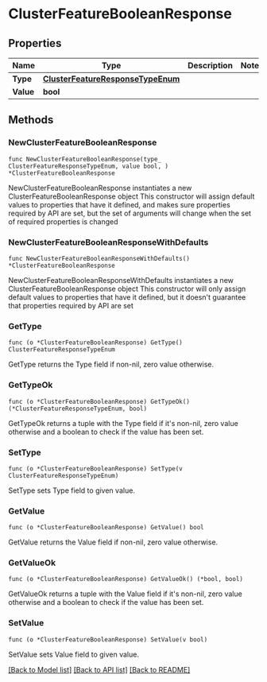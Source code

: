 # ClusterFeatureBooleanResponse

## Properties

Name | Type | Description | Notes
------------ | ------------- | ------------- | -------------
**Type** | [**ClusterFeatureResponseTypeEnum**](ClusterFeatureResponseTypeEnum.md) |  | 
**Value** | **bool** |  | 

## Methods

### NewClusterFeatureBooleanResponse

`func NewClusterFeatureBooleanResponse(type_ ClusterFeatureResponseTypeEnum, value bool, ) *ClusterFeatureBooleanResponse`

NewClusterFeatureBooleanResponse instantiates a new ClusterFeatureBooleanResponse object
This constructor will assign default values to properties that have it defined,
and makes sure properties required by API are set, but the set of arguments
will change when the set of required properties is changed

### NewClusterFeatureBooleanResponseWithDefaults

`func NewClusterFeatureBooleanResponseWithDefaults() *ClusterFeatureBooleanResponse`

NewClusterFeatureBooleanResponseWithDefaults instantiates a new ClusterFeatureBooleanResponse object
This constructor will only assign default values to properties that have it defined,
but it doesn't guarantee that properties required by API are set

### GetType

`func (o *ClusterFeatureBooleanResponse) GetType() ClusterFeatureResponseTypeEnum`

GetType returns the Type field if non-nil, zero value otherwise.

### GetTypeOk

`func (o *ClusterFeatureBooleanResponse) GetTypeOk() (*ClusterFeatureResponseTypeEnum, bool)`

GetTypeOk returns a tuple with the Type field if it's non-nil, zero value otherwise
and a boolean to check if the value has been set.

### SetType

`func (o *ClusterFeatureBooleanResponse) SetType(v ClusterFeatureResponseTypeEnum)`

SetType sets Type field to given value.


### GetValue

`func (o *ClusterFeatureBooleanResponse) GetValue() bool`

GetValue returns the Value field if non-nil, zero value otherwise.

### GetValueOk

`func (o *ClusterFeatureBooleanResponse) GetValueOk() (*bool, bool)`

GetValueOk returns a tuple with the Value field if it's non-nil, zero value otherwise
and a boolean to check if the value has been set.

### SetValue

`func (o *ClusterFeatureBooleanResponse) SetValue(v bool)`

SetValue sets Value field to given value.



[[Back to Model list]](../README.md#documentation-for-models) [[Back to API list]](../README.md#documentation-for-api-endpoints) [[Back to README]](../README.md)


